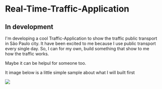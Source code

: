 # Real-Time-Traffic-Application

## In development

I'm developing a cool Traffic-Application to show the traffic public transport in São Paulo city. 
It have been excited to me because I use public transport every single day. So, I can for my own, 
build something that show to me how the traffic works. 

Maybe it can be helpul for someone too. 

It image below is a little simple sample about what I will built first

![](https://www.flickr.com/photos/146442190@N04/30806932022/in/shares-6E92bc/)



